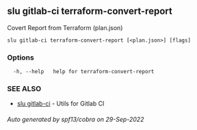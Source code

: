 ## slu gitlab-ci terraform-convert-report

Covert Report from Terraform (plan.json)

```
slu gitlab-ci terraform-convert-report [<plan.json>] [flags]
```

### Options

```
  -h, --help   help for terraform-convert-report
```

### SEE ALSO

* [slu gitlab-ci](slu_gitlab-ci.md)	 - Utils for Gitlab CI

###### Auto generated by spf13/cobra on 29-Sep-2022
